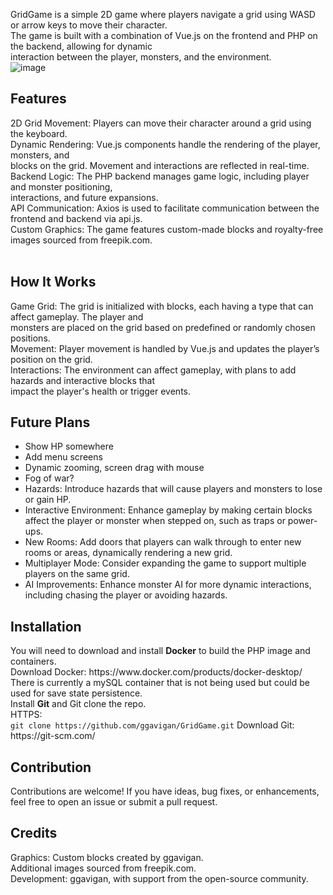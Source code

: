 GridGame is a simple 2D game where players navigate a grid using WASD or arrow keys to move their character.</br>
The game is built with a combination of Vue.js on the frontend and PHP on the backend, allowing for dynamic </br>
interaction between the player, monsters, and the environment.</br>
![image](https://github.com/user-attachments/assets/56b6394b-f319-4483-83ef-e8e255449878)

<h2>Features</h2>
2D Grid Movement: Players can move their character around a grid using the keyboard.</br>
Dynamic Rendering: Vue.js components handle the rendering of the player, monsters, and </br>
blocks on the grid. Movement and interactions are reflected in real-time.</br>
Backend Logic: The PHP backend manages game logic, including player and monster positioning, </br>
interactions, and future expansions.</br>
API Communication: Axios is used to facilitate communication between the frontend and backend via api.js.</br>
Custom Graphics: The game features custom-made blocks and royalty-free images sourced from freepik.com.</br></br>
<h2>How It Works</h2>
Game Grid: The grid is initialized with blocks, each having a type that can affect gameplay. The player and </br>
monsters are placed on the grid based on predefined or randomly chosen positions.</br>
Movement: Player movement is handled by Vue.js and updates the player’s position on the grid.</br>
Interactions: The environment can affect gameplay, with plans to add hazards and interactive blocks that </br>
impact the player's health or trigger events.</br>
<h2>Future Plans</h2>
<ul>
<li>Show HP somewhere</li>
<li>Add menu screens</li>
<li>Dynamic zooming, screen drag with mouse</li>
<li>Fog of war?</li>
<li>Hazards: Introduce hazards that will cause players and monsters to lose or gain HP.</li>
<li>Interactive Environment: Enhance gameplay by making certain blocks affect the player or monster when stepped on, such as traps or power-ups.</li>
<li>New Rooms: Add doors that players can walk through to enter new rooms or areas, dynamically rendering a new grid.</li>
<li>Multiplayer Mode: Consider expanding the game to support multiple players on the same grid.</li>
<li>AI Improvements: Enhance monster AI for more dynamic interactions, including chasing the player or avoiding hazards.</li>
</ul>
<h2>Installation</h2>
You will need to download and install <strong>Docker</strong> to build the PHP image and containers.</br>
Download Docker: https://www.docker.com/products/docker-desktop/ </br>
There is currently a mySQL container that is not being used but could be used for save state persistence.</br>
Install <strong>Git</strong> and Git clone the repo.</br>
HTTPS:</br> <code>git clone https://github.com/ggavigan/GridGame.git</code>
Download Git: https://git-scm.com/
<h2>Contribution</h2>
Contributions are welcome! If you have ideas, bug fixes, or enhancements, feel free to open an issue or submit a pull request.

<h2>Credits</h2>
Graphics: Custom blocks created by ggavigan.</br>Additional images sourced from freepik.com.</br>
Development: ggavigan, with support from the open-source community.
